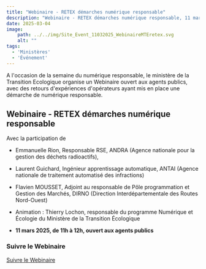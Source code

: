 ```yaml
---
title: "Webinaire - RETEX démarches numérique responsable"
description: "Webinaire - RETEX démarches numérique responsable, 11 mars 2025, de 11h à 12h. Organisé par le ministère de la Transition Ecologique"
date: 2025-03-04
image:
    path: ../../img/Site_Event_11032025_WebinaireMTEretex.svg
    alt: ""
tags:
  - 'Ministères'
  - 'Événement'
---
```



<!-- chapô-->
A l'occasion de la semaine du numérique responsable, le ministère de la Transition Ecologique organise un Webinaire ouvert aux agents publics, avec des retours d'expériences d'opérateurs ayant mis en place une démarche de numérique responsable.

## Webinaire - RETEX démarches numérique responsable

Avec la participation de 
* Emmanuelle Rion, Responsable RSE, ANDRA (Agence nationale pour la gestion des déchets radioactifs), 
* Laurent Guichard, Ingénieur apprentissage automatique, ANTAI (Agence nationale de traitement automatisé des infractions) 
* Flavien MOUSSET, Adjoint au responsable de Pôle programmation et Gestion des Marchés, DIRNO (Direction Interdépartementale des Routes Nord-Ouest)
* Animation : Thierry Lochon, responsable du programme Numérique et Écologie du Ministère de la Transition Écologique

* **11 mars 2025, de 11h à 12h, ouvert aux agents publics**

<div class="fr-callout">
    <h3 class="fr-callout__title">Suivre le Webinaire</h3>
    <a class="fr-btn" href="https://guest.lifesize.com/6515666" target="_blank">
    Suivre le Webinaire
    </a>
</div>
